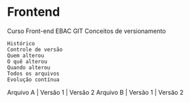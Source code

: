 # Frontend
Curso Front-end
EBAC
GIT
Conceitos de versionamento

    Histórico
    Controle de versão
    Quem alterou
    O quê alterou
    Quando alterou
    Todos os arquivos
    Evolução contínua

Arquivo A | Versão 1 | Versão 2 Arquivo B | Versão 1 | Versão 2
